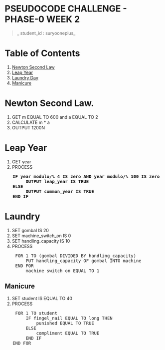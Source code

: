 # PSEUDOCODE CHALLENGE - PHASE-0 WEEK 2

>_ student_id : suryooneplus_

# Table of Contents

1. <a href="#newton&nbspsecond&nbsplaw">Newton Second Law</a>
2. <a href="#leap year">Leap Year</a>
3. <a href="#laundry">Laundry Day</a>
4. <a href="#manicure">Manicure</a>

# Newton Second Law.

1. GET m EQUAL TO 600 and a EQUAL TO 2
2. CALCULATE m * a
3. OUTPUT 1200N

# Leap Year

1. GET year
2. PROCESS
<pre style="font-weight: bold">
   IF year modulo/% 4 IS zero AND year modulo/% 100 IS zero AND year modulo/% 400 IS zero THEN
        OUTPUT leap_year IS TRUE
   ELSE
        OUTPUT common_year IS TRUE
   END IF
</pre>

# Laundry

1. SET gombal IS 20
2. SET machine_switch_on IS 0
3. SET handling_capacity IS 10
4. PROCESS
<pre>
    FOR 1 TO (gombal DIVIDED BY handling_capacity)
        PUT handling_capacity OF gombal INTO machine
    END FOR
        machine_switch_on EQUAL TO 1
</pre>

## Manicure

1. SET student IS EQUAL TO 40
2. PROCESS
<pre>
    FOR 1 TO student
        IF fingel_nail EQUAL TO long THEN
            punished EQUAL TO TRUE
        ELSE
            compliment EQUAL TO TRUE
        END IF
   END FOR 
</pre>
